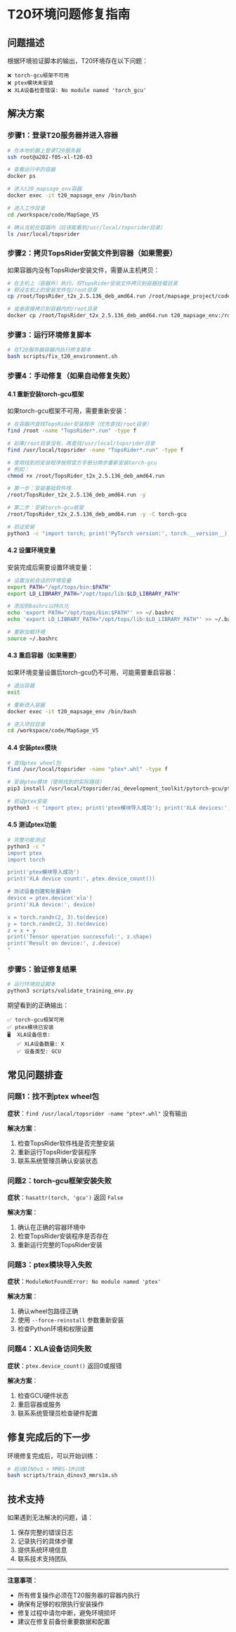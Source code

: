 # T20环境问题修复指南

## 问题描述

根据环境验证脚本的输出，T20环境存在以下问题：

```
❌ torch-gcu框架不可用
❌ ptex模块未安装
❌ XLA设备检查错误: No module named 'torch_gcu'
```

## 解决方案

### 步骤1：登录T20服务器并进入容器

```bash
# 在本地机器上登录T20服务器
ssh root@a202-f05-xl-t20-03

# 查看运行中的容器
docker ps

# 进入t20_mapsage_env容器
docker exec -it t20_mapsage_env /bin/bash

# 进入工作目录
cd /workspace/code/MapSage_V5

# 确认当前在容器内（应该能看到/usr/local/topsrider目录）
ls /usr/local/topsrider
```

### 步骤2：拷贝TopsRider安装文件到容器（如果需要）

如果容器内没有TopsRider安装文件，需要从主机拷贝：

```bash
# 在主机上（容器外）执行，将TopsRider安装文件拷贝到容器挂载目录
# 假设主机上的安装文件在/root目录
cp /root/TopsRider_t2x_2.5.136_deb_amd64.run /root/mapsage_project/code/

# 或者直接拷贝到容器内的/root目录
docker cp /root/TopsRider_t2x_2.5.136_deb_amd64.run t20_mapsage_env:/root/
```

### 步骤3：运行环境修复脚本

```bash
# 在T20服务器容器内执行修复脚本
bash scripts/fix_t20_environment.sh
```

### 步骤4：手动修复（如果自动修复失败）

#### 4.1 重新安装torch-gcu框架

如果torch-gcu框架不可用，需要重新安装：

```bash
# 在容器内查找TopsRider安装程序（优先查找/root目录）
find /root -name "TopsRider*.run" -type f

# 如果/root目录没有，再查找/usr/local/topsrider目录
find /usr/local/topsrider -name "TopsRider*.run" -type f

# 使用找到的安装程序按照官方手册分两步重新安装torch-gcu
# 例如：
chmod +x /root/TopsRider_t2x_2.5.136_deb_amd64.run

# 第一步：安装基础软件栈
/root/TopsRider_t2x_2.5.136_deb_amd64.run -y

# 第二步：安装torch-gcu框架
/root/TopsRider_t2x_2.5.136_deb_amd64.run -y -C torch-gcu

# 验证安装
python3 -c "import torch; print('PyTorch version:', torch.__version__); print('torch.gcu available:', hasattr(torch, 'gcu'))"
```

#### 4.2 设置环境变量

安装完成后需要设置环境变量：

```bash
# 设置当前会话的环境变量
export PATH="/opt/tops/bin:$PATH"
export LD_LIBRARY_PATH="/opt/tops/lib:$LD_LIBRARY_PATH"

# 添加到bashrc以持久化
echo 'export PATH="/opt/tops/bin:$PATH"' >> ~/.bashrc
echo 'export LD_LIBRARY_PATH="/opt/tops/lib:$LD_LIBRARY_PATH"' >> ~/.bashrc

# 重新加载环境
source ~/.bashrc
```

#### 4.3 重启容器（如果需要）

如果环境变量设置后torch-gcu仍不可用，可能需要重启容器：

```bash
# 退出容器
exit

# 重新进入容器
docker exec -it t20_mapsage_env /bin/bash

# 进入项目目录
cd /workspace/code/MapSage_V5
```

#### 4.4 安装ptex模块

```bash
# 查找ptex wheel包
find /usr/local/topsrider -name "ptex*.whl" -type f

# 安装ptex模块（使用找到的实际路径）
pip3 install /usr/local/topsrider/ai_development_toolkit/pytorch-gcu/ptex-2.1.0+torch1.11.0-py3-none-any.whl

# 验证ptex安装
python3 -c "import ptex; print('ptex模块导入成功'); print('XLA devices:', ptex.device_count())"
```

#### 4.5 测试ptex功能

```bash
# 完整功能测试
python3 -c "
import ptex
import torch

print('ptex模块导入成功')
print('XLA device count:', ptex.device_count())

# 测试设备创建和张量操作
device = ptex.device('xla')
print('XLA device:', device)

x = torch.randn(2, 3).to(device)
y = torch.randn(2, 3).to(device)
z = x + y
print('Tensor operation successful:', z.shape)
print('Result on device:', z.device)
"
```

### 步骤5：验证修复结果

```bash
# 运行环境验证脚本
python3 scripts/validate_training_env.py
```

期望看到的正确输出：

```
✅ torch-gcu框架可用
✅ ptex模块已安装
🖥️  XLA设备信息:
   ✅ XLA设备数量: X
   ✅ 设备类型: GCU
```

## 常见问题排查

### 问题1：找不到ptex wheel包

**症状**：`find /usr/local/topsrider -name "ptex*.whl"` 没有输出

**解决方案**：
1. 检查TopsRider软件栈是否完整安装
2. 重新运行TopsRider安装程序
3. 联系系统管理员确认安装状态

### 问题2：torch-gcu框架安装失败

**症状**：`hasattr(torch, 'gcu')` 返回 `False`

**解决方案**：
1. 确认在正确的容器环境中
2. 检查TopsRider安装程序是否存在
3. 重新运行完整的TopsRider安装

### 问题3：ptex模块导入失败

**症状**：`ModuleNotFoundError: No module named 'ptex'`

**解决方案**：
1. 确认wheel包路径正确
2. 使用 `--force-reinstall` 参数重新安装
3. 检查Python环境和权限设置

### 问题4：XLA设备访问失败

**症状**：`ptex.device_count()` 返回0或报错

**解决方案**：
1. 检查GCU硬件状态
2. 重启容器或服务
3. 联系系统管理员检查硬件配置

## 修复完成后的下一步

环境修复完成后，可以开始训练：

```bash
# 启动DINOv3 + MMRS-1M训练
bash scripts/train_dinov3_mmrs1m.sh
```

## 技术支持

如果遇到无法解决的问题，请：

1. 保存完整的错误日志
2. 记录执行的具体步骤
3. 提供系统环境信息
4. 联系技术支持团队

---

**注意事项**：
- 所有修复操作必须在T20服务器的容器内执行
- 确保有足够的权限执行安装操作
- 修复过程中请勿中断，避免环境损坏
- 建议在修复前备份重要数据和配置